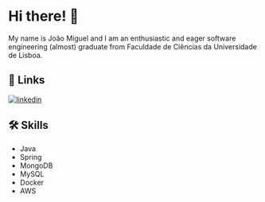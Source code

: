 # Hi there! 👋

My name is João Miguel and I am an enthusiastic and eager software engineering (almost) graduate from Faculdade de Ciências da Universidade de Lisboa. 

## 🔗 Links
[![linkedin](https://img.shields.io/badge/linkedin-0A66C2?style=for-the-badge&logo=linkedin&logoColor=white)](https://www.linkedin.com/in/joao-cf-miguel)


## 🛠 Skills
* Java 
* Spring
* MongoDB
* MySQL
* Docker
* AWS
